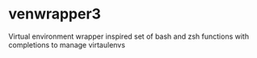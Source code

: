 # venwrapper3
Virtual environment wrapper inspired set of bash and zsh functions with completions to manage virtaulenvs
